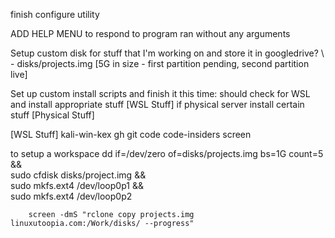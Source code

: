 finish configure utility

ADD HELP MENU to respond to program ran without any arguments

Setup custom disk for stuff that I'm working on and store it in googledrive?
        \ - disks/projects.img [5G in size - first partition pending, second partition live]

Set up custom install scripts and finish it this time: 
        should check for WSL and install appropriate stuff      [WSL Stuff]
        if physical server install certain stuff                [Physical Stuff]

[WSL Stuff]
kali-win-kex
gh
git
code
code-insiders
screen

to setup a workspace
dd if=/dev/zero of=disks/projects.img bs=1G count=5 && \
        sudo cfdisk disks/project.img && \
        sudo mkfs.ext4 /dev/loop0p1 && \
        sudo mkfs.ext4 /dev/loop0p2

        screen -dmS "rclone copy projects.img linuxutoopia.com:/Work/disks/ --progress"
